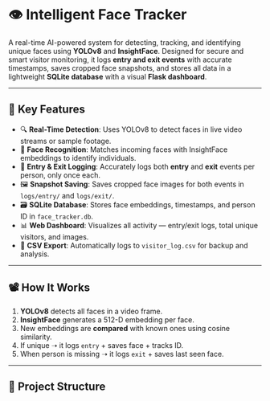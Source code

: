 # 👁️ Intelligent Face Tracker

A real-time AI-powered system for detecting, tracking, and identifying unique faces using **YOLOv8** and **InsightFace**. Designed for secure and smart visitor monitoring, it logs **entry and exit events** with accurate timestamps, saves cropped face snapshots, and stores all data in a lightweight **SQLite database** with a visual **Flask dashboard**.

---

## 📌 Key Features

- 🔍 **Real-Time Detection**: Uses YOLOv8 to detect faces in live video streams or sample footage.
- 🧠 **Face Recognition**: Matches incoming faces with InsightFace embeddings to identify individuals.
- 🧾 **Entry & Exit Logging**: Accurately logs both **entry** and **exit** events per person, only once each.
- 🖼️ **Snapshot Saving**: Saves cropped face images for both events in `logs/entry/` and `logs/exit/`.
- 🗃️ **SQLite Database**: Stores face embeddings, timestamps, and person ID in `face_tracker.db`.
- 📊 **Web Dashboard**: Visualizes all activity — entry/exit logs, total unique visitors, and images.
- 📂 **CSV Export**: Automatically logs to `visitor_log.csv` for backup and analysis.

---

## 📽️ How It Works

1. **YOLOv8** detects all faces in a video frame.
2. **InsightFace** generates a 512-D embedding per face.
3. New embeddings are **compared** with known ones using cosine similarity.
4. If unique ➝ it logs `entry` + saves face + tracks ID.
5. When person is missing ➝ it logs `exit` + saves last seen face.

---

## 📁 Project Structure


 
 
